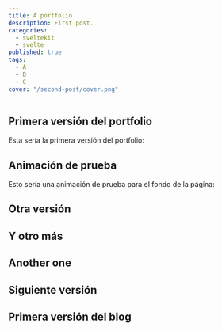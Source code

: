 ```yaml
---
title: A portfolio
description: First post.
categories:
  - sveltekit
  - svelte
published: true
tags:
  - A
  - B
  - C
cover: "/second-post/cover.png"
---
```


<script>
  import App1 from '$lib/components/app-1.svelte'
  import App2 from '$lib/components/app-2.svelte'
  import App3 from '$lib/components/app-3.svelte'
  import App4 from '$lib/components/app-4.svelte'
  import App5 from '$lib/components/app-5.svelte'
  import App6 from '$lib/components/app-6.svelte'
  import Test from '$lib/components/test.svelte'
</script>

## Primera versión del portfolio

Esta sería la primera versión del portfolio:

<App1 />

## Animación de prueba 

Esto sería una animación de prueba para el fondo de la página:

<App2 />

## Otra versión 

<App3 />

## Y otro más

<Test />

## Another one

<App5 />

## Siguiente versión

<App4 />

## Primera versión del blog

<App6 />
